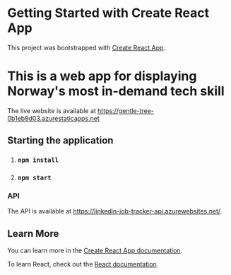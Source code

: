 # Getting Started with Create React App

This project was bootstrapped with [Create React App](https://github.com/facebook/create-react-app).

# This is a web app for displaying Norway's most in-demand tech skill

The live website is available at https://gentle-tree-0b1eb9d03.azurestaticapps.net

## Starting the application

1. ### `npm install`
2. ### `npm start`

### API 

The API is available at https://linkedin-job-tracker-api.azurewebsites.net/.







## Learn More

You can learn more in the [Create React App documentation](https://facebook.github.io/create-react-app/docs/getting-started).

To learn React, check out the [React documentation](https://reactjs.org/).

